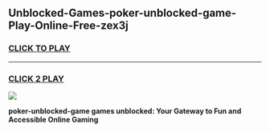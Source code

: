 
## Unblocked-Games-poker-unblocked-game-Play-Online-Free-zex3j
<h3>
<a href="https://premium76.site?title=poker-unblocked-game&ref=26A">CLICK TO PLAY</a></h3>
<hr>

<h3>
<a href="https://premium76.site?title=poker-unblocked-game&ref=26A">CLICK 2 PLAY</a>
  
</h3>

<a href="https://premium76.site?title=poker-unblocked-game&ref=26A"><img src="https://clearcache.store/games.png"></a>


**poker-unblocked-game games unblocked: Your Gateway to Fun and Accessible Online Gaming**
